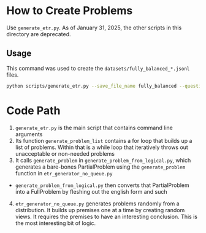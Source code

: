 # How to Create Problems

Use `generate_etr.py`. As of January 31, 2025, the other scripts in this directory are deprecated.

## Usage

This command was used to create the `datasets/fully_balanced_*.jsonl` files.

```bash
python scripts/generate_etr.py --save_file_name fully_balanced --question_type=all --generate_function=random_etr_problem -n 360 --balance_num_atoms --num_atoms_set 3 4 5 6 7 8 9 10 11 12 13 14 15 16 17 18 19 20 --balance
```

# Code Path

1. `generate_etr.py` is the main script that contains command line arguments
2. Its function `generate_problem_list` contains a for loop that builds up a list of problems. Within that is a while loop that iteratively throws out unacceptable or non-needed problems
3. It calls `generate_problem` in `generate_problem_from_logical.py`, which generates a bare-bones PartialProblem using the `generate_problem` function in `etr_generator_no_queue.py`
  * `generate_problem_from_logical.py` then converts that PartialProblem into a FullProblem by fleshing out the english form and such
4. `etr_generator_no_queue.py` generates problems randomly from a distribution. It builds up premises one at a time by creating random views. It requires the premises to have an interesting conclusion. This is the most interesting bit of logic.

